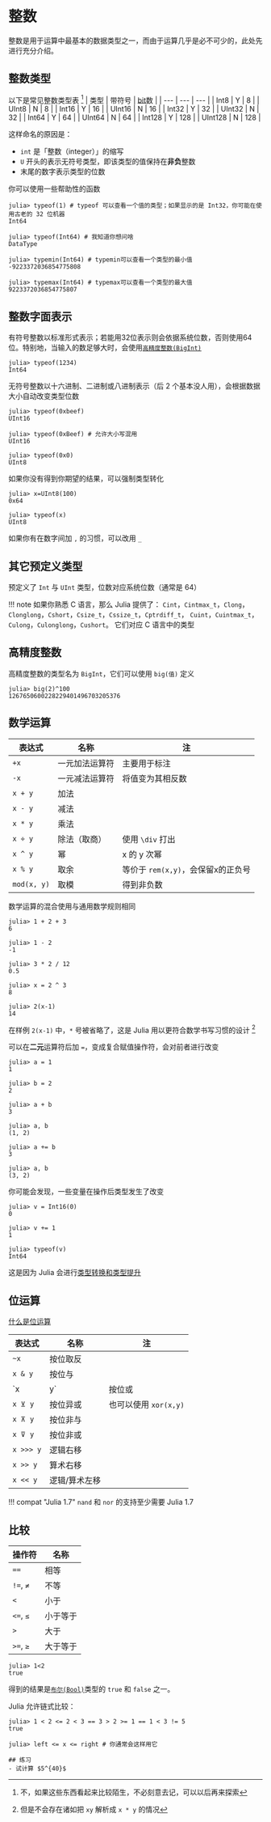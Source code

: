 # 整数
整数是用于运算中最基本的数据类型之一，而由于运算几乎是必不可少的，此处先进行充分介绍。

## 整数类型
以下是常见整数类型表 [^2]
| 类型 | 带符号 | [bit](../knowledge/bits.md#位)数 |
| --- | --- | --- |
| Int8 | Y | 8 |
| UInt8 | N | 8 |
| Int16 | Y | 16 |
| UInt16 | N | 16 |
| Int32 | Y | 32 |
| UInt32 | N | 32 |
| Int64 | Y | 64 |
| UInt64 | N | 64 |
| Int128 | Y | 128 |
| UInt128 | N | 128 |

这样命名的原因是：
* `int` 是「整数（integer）」的缩写
* `U` 开头的表示无符号类型，即该类型的值保持在**非负**整数
* 末尾的数字表示类型的位数

你可以使用一些帮助性的函数
```julia-repl
julia> typeof(1) # typeof 可以查看一个值的类型；如果显示的是 Int32，你可能在使用古老的 32 位机器
Int64

julia> typeof(Int64) # 我知道你想问啥
DataType

julia> typemin(Int64) # typemin可以查看一个类型的最小值
-9223372036854775808

julia> typemax(Int64) # typemax可以查看一个类型的最大值
9223372036854775807
```

## 整数字面表示
有符号整数以标准形式表示；若能用32位表示则会依据系统位数，否则使用64位。特别地，当输入的数足够大时，会使用[`高精度整数(BigInt)`](#高精度整数)
```julia-repl
julia> typeof(1234)
Int64
```

无符号整数以十六进制、二进制或八进制表示（后 2 个基本没人用），会根据数据大小自动改变类型位数
```julia-repl
julia> typeof(0xbeef)
UInt16

julia> typeof(0xBeef) # 允许大小写混用
UInt16

julia> typeof(0x0)
UInt8
```

如果你没有得到你期望的结果，可以强制类型转化
```julia-repl
julia> x=UInt8(100)
0x64

julia> typeof(x)
UInt8
```

如果你有在数字间加 `,` 的习惯，可以改用 `_`

## 其它预定义类型
预定义了 `Int` 与 `UInt` 类型，位数对应系统位数（通常是 64）

!!! note
	如果你熟悉 C 语言，那么 Julia 提供了：
	`Cint`，`Cintmax_t`，`Clong`，`Clonglong`，`Cshort`，`Csize_t`，`Cssize_t`，`Cptrdiff_t`，
	`Cuint`，`Cuintmax_t`，`Culong`，`Culonglong`，`Cushort`。
	它们对应 C 语言中的类型

## 高精度整数
高精度整数的类型名为 `BigInt`，它们可以使用 `big(值)` 定义
```julia-repl
julia> big(2)^100
1267650600228229401496703205376
```

## 数学运算
| 表达式 | 名称 | 注 |
| --- | --- | --- |
| `+x` | 一元加法运算符 | 主要用于标注 |
| `-x` | 一元减法运算符 | 将值变为其相反数 |
| `x + y` | 加法 |  |
| `x - y` | 减法 |  |
| `x * y` | 乘法 |  |
| `x ÷ y` | 除法（取商） | 使用 `\div` 打出 |
| `x ^ y` | 幂 | x 的 y 次幂 |
| `x % y` | 取余 | 等价于 `rem(x,y)`，会保留x的正负号 |
| `mod(x, y)` | 取模 | 得到非负数 |

数学运算的混合使用与通用数学规则相同
```julia-repl
julia> 1 + 2 + 3
6

julia> 1 - 2
-1

julia> 3 * 2 / 12
0.5

julia> x = 2 ^ 3
8

julia> 2(x-1)
14
```

在样例 `2(x-1)` 中，`*` 号被省略了，这是 Julia 用以更符合数学书写习惯的设计 [^3]

可以在**二元**运算符后加 `=`，变成复合赋值操作符，会对前者进行改变
```julia-repl
julia> a = 1
1

julia> b = 2
2

julia> a + b
3

julia> a, b
(1, 2)

julia> a += b
3

julia> a, b
(3, 2)
```

你可能会发现，一些变量在操作后类型发生了改变
```julia-repl
julia> v = Int16(0)
0

julia> v += 1
1

julia> typeof(v)
Int64
```

这是因为 Julia 会进行[类型转换和类型提升](../advanced/conpro.md)

## 位运算
[什么是位运算](../knowledge/bits.md#位运算)

| 表达式 | 名称 | 注 |
| --- | --- | --- |
| `~x` | 按位取反 |  |
| `x & y` | 按位与 |  |
| `x | y` | 按位或 |  |
| `x ⊻ y` | 按位异或 | 也可以使用 `xor(x,y)` |
| `x ⊼ y` | 按位非与 |
| `x ⊽ y` | 按位非或 |
| `x >>> y` | 逻辑右移 |  |
| `x >> y` | 算术右移 |  |
| `x << y` | 逻辑/算术左移 |  |

!!! compat "Julia 1.7"
	`nand` 和 `nor` 的支持至少需要 Julia 1.7

## 比较
| 操作符 | 名称 |
| --- | --- |
| `==` | 相等 |
| `!=`, `≠` | 不等 |
| `<` | 小于 |
| `<=`, `≤` | 小于等于 |
| `>` | 大于 |
| `>=`, `≥` | 大于等于 |

```julia-repl
julia> 1<2
true
```

得到的结果是[`布尔(Bool)`](bool.md)类型的 `true` 和 `false` 之一。

Julia 允许链式比较：
```julia-repl
julia> 1 < 2 <= 2 < 3 == 3 > 2 >= 1 == 1 < 3 != 5
true

julia> left <= x <= right # 你通常会这样用它
```

```check newbie
## 练习
- 试计算 $5^{40}$
```

[^1]: 更多内容参见 <https://docs.juliacn.com/latest/manual/mathematical-operations/>
[^2]: 不，如果这些东西看起来比较陌生，不必刻意去记，可以以后再来探索
[^3]: 但是不会存在诸如把 `xy` 解析成 `x * y` 的情况
